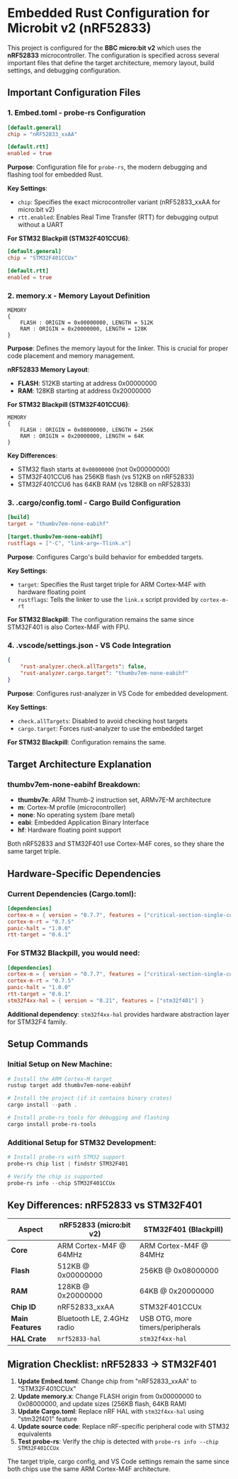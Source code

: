 # Embedded Rust Configuration for Microbit v2 (nRF52833)

This project is configured for the **BBC micro:bit v2** which uses the **nRF52833** microcontroller. The configuration is specified across several important files that define the target architecture, memory layout, build settings, and debugging configuration.

## Important Configuration Files

### 1. **Embed.toml** - probe-rs Configuration
```toml
[default.general]
chip = "nRF52833_xxAA"

[default.rtt]
enabled = true
```

**Purpose**: Configuration file for `probe-rs`, the modern debugging and flashing tool for embedded Rust.

**Key Settings**:
- `chip`: Specifies the exact microcontroller variant (nRF52833_xxAA for micro:bit v2)
- `rtt.enabled`: Enables Real Time Transfer (RTT) for debugging output without a UART

**For STM32 Blackpill (STM32F401CCU6)**:
```toml
[default.general]
chip = "STM32F401CCUx"

[default.rtt]
enabled = true
```

### 2. **memory.x** - Memory Layout Definition
```
MEMORY
{
    FLASH : ORIGIN = 0x00000000, LENGTH = 512K
    RAM : ORIGIN = 0x20000000, LENGTH = 128K
}
```

**Purpose**: Defines the memory layout for the linker. This is crucial for proper code placement and memory management.

**nRF52833 Memory Layout**:
- **FLASH**: 512KB starting at address 0x00000000
- **RAM**: 128KB starting at address 0x20000000

**For STM32 Blackpill (STM32F401CCU6)**:
```
MEMORY
{
    FLASH : ORIGIN = 0x08000000, LENGTH = 256K
    RAM : ORIGIN = 0x20000000, LENGTH = 64K
}
```
**Key Differences**:
- STM32 flash starts at `0x08000000` (not 0x00000000)
- STM32F401CCU6 has 256KB flash (vs 512KB on nRF52833)
- STM32F401CCU6 has 64KB RAM (vs 128KB on nRF52833)

### 3. **.cargo/config.toml** - Cargo Build Configuration
```toml
[build]
target = "thumbv7em-none-eabihf"

[target.thumbv7em-none-eabihf]
rustflags = ["-C", "link-arg=-Tlink.x"]
```

**Purpose**: Configures Cargo's build behavior for embedded targets.

**Key Settings**:
- `target`: Specifies the Rust target triple for ARM Cortex-M4F with hardware floating point
- `rustflags`: Tells the linker to use the `link.x` script provided by `cortex-m-rt`

**For STM32 Blackpill**: The configuration remains the same since STM32F401 is also Cortex-M4F with FPU.

### 4. **.vscode/settings.json** - VS Code Integration
```json
{
    "rust-analyzer.check.allTargets": false,
    "rust-analyzer.cargo.target": "thumbv7em-none-eabihf"
}
```

**Purpose**: Configures rust-analyzer in VS Code for embedded development.

**Key Settings**:
- `check.allTargets`: Disabled to avoid checking host targets
- `cargo.target`: Forces rust-analyzer to use the embedded target

**For STM32 Blackpill**: Configuration remains the same.

## Target Architecture Explanation

### thumbv7em-none-eabihf Breakdown:
- **thumbv7e**: ARM Thumb-2 instruction set, ARMv7E-M architecture
- **m**: Cortex-M profile (microcontroller)
- **none**: No operating system (bare metal)
- **eabi**: Embedded Application Binary Interface
- **hf**: Hardware floating point support

Both nRF52833 and STM32F401 use Cortex-M4F cores, so they share the same target triple.

## Hardware-Specific Dependencies

### Current Dependencies (Cargo.toml):
```toml
[dependencies]
cortex-m = { version = "0.7.7", features = ["critical-section-single-core"] }
cortex-m-rt = "0.7.5"
panic-halt = "1.0.0"
rtt-target = "0.6.1"
```

### For STM32 Blackpill, you would need:
```toml
[dependencies]
cortex-m = { version = "0.7.7", features = ["critical-section-single-core"] }
cortex-m-rt = "0.7.5"
panic-halt = "1.0.0"
rtt-target = "0.6.1"
stm32f4xx-hal = { version = "0.21", features = ["stm32f401"] }
```

**Additional dependency**: `stm32f4xx-hal` provides hardware abstraction layer for STM32F4 family.

## Setup Commands

### Initial Setup on New Machine:

```powershell
# Install the ARM Cortex-M target
rustup target add thumbv7em-none-eabihf

# Install the project (if it contains binary crates)
cargo install --path .

# Install probe-rs tools for debugging and flashing
cargo install probe-rs-tools
```

### Additional Setup for STM32 Development:
```powershell
# Install probe-rs with STM32 support
probe-rs chip list | findstr STM32F401

# Verify the chip is supported
probe-rs info --chip STM32F401CCUx
```

## Key Differences: nRF52833 vs STM32F401

| Aspect | nRF52833 (micro:bit v2) | STM32F401 (Blackpill) |
|--------|-------------------------|------------------------|
| **Core** | ARM Cortex-M4F @ 64MHz | ARM Cortex-M4F @ 84MHz |
| **Flash** | 512KB @ 0x00000000 | 256KB @ 0x08000000 |
| **RAM** | 128KB @ 0x20000000 | 64KB @ 0x20000000 |
| **Chip ID** | nRF52833_xxAA | STM32F401CCUx |
| **Main Features** | Bluetooth LE, 2.4GHz radio | USB OTG, more timers/peripherals |
| **HAL Crate** | `nrf52833-hal` | `stm32f4xx-hal` |

## Migration Checklist: nRF52833 → STM32F401

1. **Update Embed.toml**: Change chip from "nRF52833_xxAA" to "STM32F401CCUx"
2. **Update memory.x**: Change FLASH origin from 0x00000000 to 0x08000000, and update sizes (256KB flash, 64KB RAM)
3. **Update Cargo.toml**: Replace nRF HAL with `stm32f4xx-hal` using "stm32f401" feature
4. **Update source code**: Replace nRF-specific peripheral code with STM32 equivalents
5. **Test probe-rs**: Verify the chip is detected with `probe-rs info --chip STM32F401CCUx`

The target triple, cargo config, and VS Code settings remain the same since both chips use the same ARM Cortex-M4F architecture.